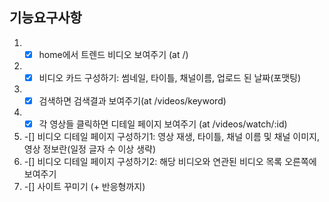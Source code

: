 ## 기능요구사항

1. -[x] home에서 트렌드 비디오 보여주기 (at /)
2. -[x] 비디오 카드 구성하기: 썸네일, 타이틀, 채널이름, 업로드 된 날짜(포맷팅)
3. -[x] 검색하면 검색결과 보여주기(at /videos/keyword)
4. -[x] 각 영상들 클릭하면 디테일 페이지 보여주기 (at /videos/watch/:id)
5. -[] 비디오 디테일 페이지 구성하기1: 영상 재생, 타이틀, 채널 이름 및 채널 이미지, 영상 정보란(일정 글자 수 이상 생략)
6. -[] 비디오 디테일 페이지 구성하기2: 해당 비디오와 연관된 비디오 목록 오른쪽에 보여주기
7. -[] 사이트 꾸미기 (+ 반응형까지)
